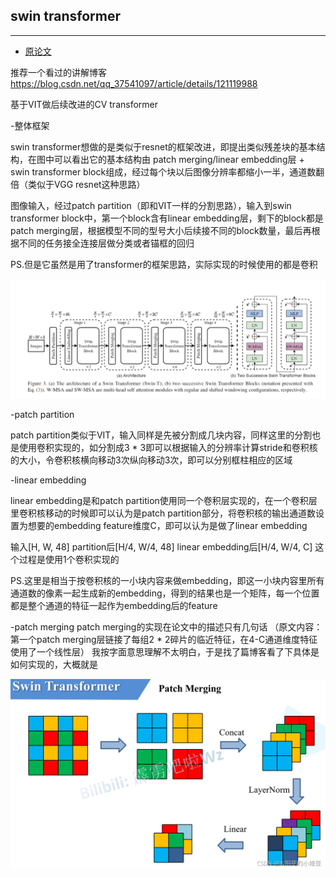 ## swin transformer
***

- [原论文]([https://github.com/wmhwmh521/reading-paper/blob/main/paper/VIT/5VIT.pdf](https://github.com/wmhwmh521/reading-paper/blob/main/paper/swin%20transformer/6swin%20transformer.pdf))

推荐一个看过的讲解博客
https://blog.csdn.net/qq_37541097/article/details/121119988


基于VIT做后续改进的CV transformer

-整体框架

swin transformer想做的是类似于resnet的框架改进，即提出类似残差块的基本结构，在图中可以看出它的基本结构由 patch merging/linear embedding层 + swin transformer block组成，经过每个块以后图像分辨率都缩小一半，通道数翻倍（类似于VGG resnet这种思路）

图像输入，经过patch partition（即和VIT一样的分割思路），输入到swin transformer block中，第一个block含有linear embedding层，剩下的block都是patch merging层，根据模型不同的型号大小后续接不同的block数量，最后再根据不同的任务接全连接层做分类或者锚框的回归

PS.但是它虽然是用了transformer的框架思路，实际实现的时候使用的都是卷积

![image](https://github.com/wmhwmh521/reading-paper/blob/main/paper/swin%20transformer/1.png)

-patch partition

patch partition类似于VIT，输入同样是先被分割成几块内容，同样这里的分割也是使用卷积实现的，如分割成3 * 3即可以根据输入的分辨率计算stride和卷积核的大小，令卷积核横向移动3次纵向移动3次，即可以分别框柱相应的区域

-linear embedding

linear embedding是和patch partition使用同一个卷积层实现的，在一个卷积层里卷积核移动的时候即可以认为是patch partition部分，将卷积核的输出通道数设置为想要的embedding feature维度C，即可以认为是做了linear embedding

输入[H, W, 48]   partition后[H/4, W/4, 48]   linear embedding后[H/4, W/4, C]  这个过程是使用1个卷积实现的

PS.这里是相当于按卷积核的一小块内容来做embedding，即这一小块内容里所有通道数的像素一起生成新的embedding，得到的结果也是一个矩阵，每一个位置都是整个通道的特征一起作为embedding后的feature

-patch merging
patch merging的实现在论文中的描述只有几句话
（原文内容：第一个patch merging层链接了每组2 * 2碎片的临近特征，在4-C通道维度特征使用了一个线性层）
我按字面意思理解不太明白，于是找了篇博客看了下具体是如何实现的，大概就是

![image](https://github.com/wmhwmh521/reading-paper/blob/main/paper/swin%20transformer/2.png)
